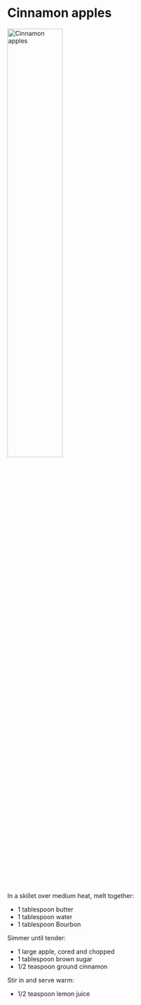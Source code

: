 Cinnamon apples
===============

<img src="http://i.imgur.com/d3ztxYs.jpg" alt="Cinnamon apples" width="50%" />

In a skillet over medium heat, melt together:

- 1 tablespoon butter
- 1 tablespoon water
- 1 tablespoon Bourbon

Simmer until tender:

- 1 large apple, cored and chopped
- 1 tablespoon brown sugar
- 1/2 teaspoon ground cinnamon

Stir in and serve warm:

- 1/2 teaspoon lemon juice
